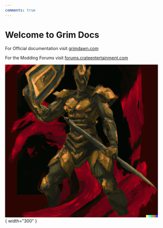 ```yaml
---
comments: true
---
```

# Welcome to Grim Docs

For Official documentation visit [grimdawn.com](https://www.grimdawn.com/guide/game-settings/modding/)

For the Modding Forums visit [forums.crateentertainment.com](https://forums.crateentertainment.com/c/grimdawn/modding-tutorials-and-help/33)

![fantasy-warrior](images/home/fantasy-warrior.png){ width="300" }